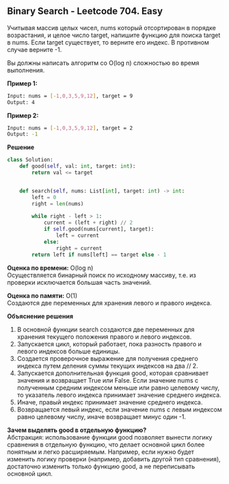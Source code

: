 ## Binary Search - Leetcode 704. Easy

Учитывая массив целых чисел, nums который отсортирован в порядке возрастания, и целое число target, напишите функцию для поиска target в nums. Если target существует, то верните его индекс. В противном случае верните -1.

Вы должны написать алгоритм со O(log n) сложностью во время выполнения.

**Пример 1:**
```bash
Input: nums = [-1,0,3,5,9,12], target = 9
Output: 4
```
**Пример 2:**
```bash
Input: nums = [-1,0,3,5,9,12], target = 2
Output: -1
```

**Решение**
```python
class Solution:
    def good(self, val: int, target: int):
        return val <= target


    def search(self, nums: List[int], target: int) -> int:
        left = 0
        right = len(nums)
        
        while right - left > 1:
            current = (left + right) // 2
            if self.good(nums[current], target):
                left = current
            else:
                right = current 
        return left if nums[left] == target else - 1
```

**Оценка по времени:** O(log n)  
Осуществляется бинарный поиск по исходному массиву, т.е. из проверки исключается большая часть значений.

**Оценка по памяти:** O(1)  
Создаются две переменных для хранения левого и правого индекса.

**Объяснение решения**  
1. В основной функции search создаются две переменных для хранения текущего положения правого и левого индексов.
2. Запускается цикл, который работает, пока разность правого и левого индексов больше единицы.
3. Создается проверочное выражение для получения среднего индекса путем деления суммы текущих индексов на два // 2.
4. Запускается дополнительная функция good, которая сравнивает значения и возвращает True или False. 
Если значение nums с полученным средним индексом меньше или равно целевому числу, то указатель левого индекса принимает значение среднего индекса.
5. Иначе, правый индекс принимает значение среднего индекса.
6. Возвращается левый индекс, если значение nums с левым индексом равно целевому числу, иначе возвращает минус один -1.

**Зачем выделять good в отдельную функцию?**  
Абстракция: использование функции good позволяет вынести логику сравнения в отдельную функцию, что делает основной цикл более понятным и легко расширяемым. Например, если нужно будет изменить логику проверки (например, добавить другой тип сравнения), достаточно изменить только функцию good, а не переписывать основной цикл.
